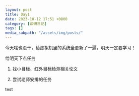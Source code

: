 ```yaml
---
layout: post
title: Day1
date: 2023-10-12 17:51 +0800
category: [读研日记]
tags: []
media_subpath: "/assets/img/posts/"
---
```


今天啥也没干，给虚拟机里的系统全更新了一遍，明天一定要学习！

给明天下点任务

1. 找小目标、红外目标检测相关论文

2. 尝试老师安排的任务

  test